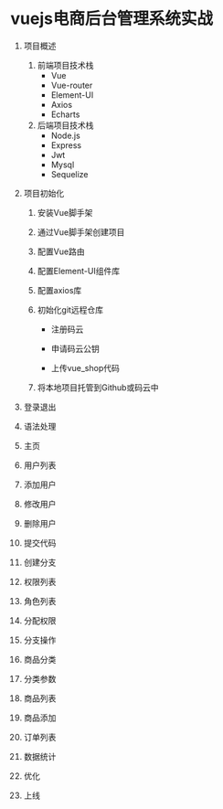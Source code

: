 # vuejs电商后台管理系统实战
1. 项目概述

   1. 前端项目技术栈
      * Vue
      * Vue-router
      * Element-UI
      * Axios
      * Echarts
   2. 后端项目技术栈
      * Node.js
      * Express
      * Jwt
      * Mysql
      * Sequelize

2. 项目初始化

   1. 安装Vue脚手架

   2. 通过Vue脚手架创建项目

   3. 配置Vue路由

   4. 配置Element-UI组件库

   5. 配置axios库

   6. 初始化git远程仓库

      * 注册码云

      * 申请码云公钥
      * 上传vue_shop代码

   7. 将本地项目托管到Github或码云中

3. 登录退出

4. 语法处理

5. 主页

6. 用户列表

7. 添加用户

8. 修改用户

9. 删除用户

10. 提交代码

11. 创建分支

12. 权限列表

13. 角色列表

14. 分配权限

15. 分支操作

16. 商品分类

17. 分类参数

18. 商品列表

19. 商品添加

20. 订单列表

21. 数据统计

22. 优化

23. 上线